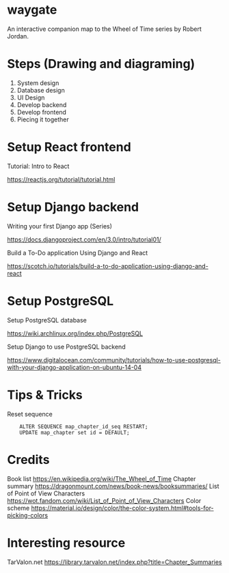 # waygate

An interactive companion map to the Wheel of Time series by Robert Jordan.

# Steps (Drawing and diagraming)

1. System design
2. Database design
3. UI Design
4. Develop backend
5. Develop frontend
6. Piecing it together

# Setup React frontend

Tutorial: Intro to React

https://reactjs.org/tutorial/tutorial.html

# Setup Django backend

Writing your first Django app (Series)

https://docs.djangoproject.com/en/3.0/intro/tutorial01/

Build a To-Do application Using Django and React 

https://scotch.io/tutorials/build-a-to-do-application-using-django-and-react

# Setup PostgreSQL
 
Setup PostgreSQL database

https://wiki.archlinux.org/index.php/PostgreSQL

Setup Django to use PostgreSQL backend

https://www.digitalocean.com/community/tutorials/how-to-use-postgresql-with-your-django-application-on-ubuntu-14-04

# Tips & Tricks

Reset sequence

        ALTER SEQUENCE map_chapter_id_seq RESTART;
        UPDATE map_chapter set id = DEFAULT;
        
# Credits

Book list https://en.wikipedia.org/wiki/The_Wheel_of_Time
Chapter summary https://dragonmount.com/news/book-news/booksummaries/
List of Point of View Characters https://wot.fandom.com/wiki/List_of_Point_of_View_Characters
Color scheme https://material.io/design/color/the-color-system.html#tools-for-picking-colors

# Interesting resource

TarValon.net https://library.tarvalon.net/index.php?title=Chapter_Summaries
